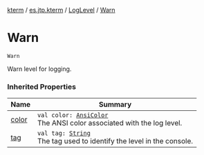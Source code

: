[kterm](../../index.md) / [es.jtp.kterm](../index.md) / [LogLevel](index.md) / [Warn](./-warn.md)

# Warn

`Warn`

Warn level for logging.

### Inherited Properties

| Name | Summary |
|---|---|
| [color](color.md) | `val color: `[`AnsiColor`](../-ansi-color/index.md)<br>The ANSI color associated with the log level. |
| [tag](tag.md) | `val tag: `[`String`](https://kotlinlang.org/api/latest/jvm/stdlib/kotlin/-string/index.html)<br>The tag used to identify the level in the console. |
